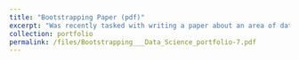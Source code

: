 ```yaml
---
title: "Bootstrapping Paper (pdf)"
excerpt: "Was recently tasked with writing a paper about an area of data science I would like to further explore. I've learnt about bootstrapping as a statistical concept for years now, yet never been sure how to justify applying the technique.'>"
collection: portfolio
permalink: /files/Bootstrapping___Data_Science_portfolio-7.pdf
---
```

